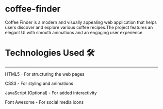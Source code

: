 # coffee-finder

 Coffee Finder is a modern and visually appealing web application that helps users discover and explore various coffee recipes.The project features an elegant UI with smooth animations and an engaging user experience.

# Technologies Used 🛠️
---
HTML5 - For structuring the web pages

CSS3 - For styling and animations

JavaScript (Optional) - For added interactivity

Font Awesome - For social media icons
 
